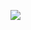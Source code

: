 [![](https://mermaid.ink/img/pako:eNplkEFPwzAMhf9K5HPX3nPYiSsCaZxQpMkkLjVrk5A4G2jafyclhct8sj4_-8nvCjY4Ag2ZPgt5Sw-M7wkX41WtiEnYckQv6i2FS6Z0P6jwvPI22WS7_b5xrZ6fDi9qEolZD0OW4phyb3M_0ZzZn7gfeaAvXOJMGOPg6XL0QeiYI7aTaIXPKPTvtMLW76rP5qiVTKQ-cvBq5JmaytHdMnSwUFqQXf36usoM1M2FDOjaOkwnA8bfqg6LhMO3t6AlFeqgRFcvbQmBHnHOlZJjCemxxfibZgc1mNcQ_jS3H_JUfao?type=png)](https://mermaid.live/edit#pako:eNplkEFPwzAMhf9K5HPX3nPYiSsCaZxQpMkkLjVrk5A4G2jafyclhct8sj4_-8nvCjY4Ag2ZPgt5Sw-M7wkX41WtiEnYckQv6i2FS6Z0P6jwvPI22WS7_b5xrZ6fDi9qEolZD0OW4phyb3M_0ZzZn7gfeaAvXOJMGOPg6XL0QeiYI7aTaIXPKPTvtMLW76rP5qiVTKQ-cvBq5JmaytHdMnSwUFqQXf36usoM1M2FDOjaOkwnA8bfqg6LhMO3t6AlFeqgRFcvbQmBHnHOlZJjCemxxfibZgc1mNcQ_jS3H_JUfao)